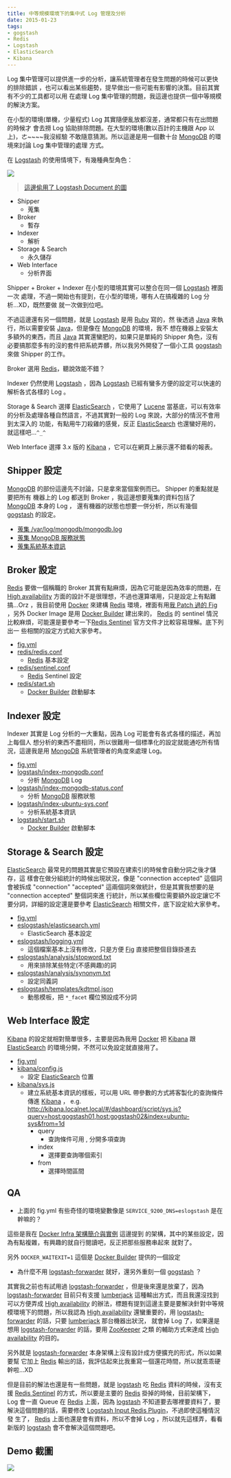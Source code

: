 ```yaml
---
title: 中等規模環境下的集中式 Log 管理及分析
date: 2015-01-23
tags:
- gogstash
- Redis
- Logstash
- ElasticSearch
- Kibana
---
```


[gogstash]: https://github.com/tsaikd/gogstash
[Logstash]: http://logstash.net/
[MongoDB]: http://www.mongodb.org/
[Ruby]: https://www.ruby-lang.org/zh_tw/
[Java]: https://java.com/zh_TW/
[Redis]: http://redis.io/
[ElasticSearch]: http://www.elasticsearch.org/
[Kibana]: http://www.elasticsearch.org/overview/kibana/
[Lucene]: http://lucene.apache.org/
[Docker]: https://www.docker.com/
[Docker Builder]: https://github.com/tsaikd/docker-builder
[Fig]: http://www.fig.sh/
[lumberjack]: https://github.com/elasticsearch/logstash-forwarder/blob/master/PROTOCOL.md
[logstash-forwarder]: https://github.com/elasticsearch/logstash-forwarder
[ZooKeeper]: http://zookeeper.apache.org/
[Logstash Input Redis Plugin]: http://logstash.net/docs/1.4.2/inputs/redis
[Redis Sentinel]: http://redis.io/topics/sentinel
[High availability]: http://en.wikipedia.org/wiki/High_availability

Log 集中管理可以提供進一步的分析，讓系統管理者在發生問題的時候可以更快的排除錯誤
，也可以看出某些趨勢，提早做出一些可能有影響的決策。目前其實有不少的工具都可以用
在處理 Log 集中管理的問題，我這邊也提供一個中等規模的解決方案。

在小型的環境(單機，少量程式) Log 其實隨便亂放都沒差，通常都只有在出問題的時候才
會去撈 Log 協助排除問題。在大型的環境(數以百計的主機跟 App 以上)，ㄜ~~~~我沒經驗
不敢隨意猜測。所以這邊是用一個數十台 [MongoDB][] 的環境來討論 Log 集中管理的處理
方式。

在 [Logstash][] 的使用情境下，有幾種典型角色：

![](getting-started-centralized-overview-diagram.png)

> [這邊偷用了 Logstash Document 的圖](http://logstash.net/docs/1.1.1/tutorials/getting-started-centralized)

* Shipper
	* 蒐集
* Broker
	* 暫存
* Indexer
	* 解析
* Storage & Search
	* 永久儲存
* Web Interface
	* 分析界面

Shipper + Broker + Indexer 在小型的環境其實可以整合在同一個 [Logstash][] 裡面一次
處理，不過一開始也有提到，在小型的環境，哪有人在搞複雜的 Log 分析...XD，既然要做
就一次做到位吧。

不過這邊還有另一個問題，就是 [Logstash][] 是用 [Ruby][] 寫的，然
後透過 [Java][] 來執行，所以需要安裝 [Java][]，但是像在 [MongoDB][] 的環境，我不
想在機器上安裝太多額外的東西，而且 [Java][] 其實還蠻肥的，如果只是單純的 Shipper
角色，沒有必要搞那麼多有的沒的套件把系統弄髒，所以我另外開發了一個小工具 [gogstash][]
來做 Shipper 的工作。

Broker 選用 [Redis][]，聽說效能不錯？

Indexer 仍然使用 [Logstash][] ，因為 [Logstash][] 已經有蠻多方便的設定可以快速的
解析各式各樣的 Log 。

Storage & Search 選擇 [ElasticSearch][] ，它使用了 [Lucene][] 當基底，可以有效率
的分析及處理各種自然語言，不過其實對一般的 Log 來說，大部分的情況不會用到太深入的
功能，有點用牛刀殺雞的感覺，反正 [ElasticSearch][] 也還蠻好用的，就這樣吧...`^_^`

Web Interface 選擇 3.x 版的 [Kibana][] ，它可以在網頁上展示還不錯看的報表。

## Shipper 設定

[MongoDB][] 的部份這邊先不討論，只是拿來當個案例而已。 Shipper 的重點就是要把所有
機器上的 Log 都送到 Broker ，我這邊想要蒐集的資料包括了 [MongoDB][] 本身的 Log ，
還有機器的狀態也想要一併分析，所以有幾個 [gogstash][] 的設定。

* [蒐集 /var/log/mongodb/mongodb.log](gogstash/mongodb.json)
* [蒐集 MongoDB 服務狀態](gogstash/mongodb-status.json)
* [蒐集系統基本資訊](gogstash/ubuntu-sys.json)

## Broker 設定

[Redis][] 要做一個稱職的 Broker 其實有點麻煩，因為它可能是因為效率的問題，在
[High availability][] 方面的設計不是很理想，不過也還算堪用，只是設定上有點難搞...Orz
，我目前使用 [Docker][] 來建構 [Redis][] 環境，裡面有用[我 Patch 過的 Fig](https://github.com/tsaikd/fig)
，另外 Docker Image 是用 [Docker Builder][] 建出來的， [Redis][] 的 sentinel 情況
比較麻煩，可能還是要參考一下[Redis Sentinel][] 官方文件才比較容易理解。底下列出一
些相關的設定方式給大家參考。

* [fig.yml](redis/fig.yml)
* [redis/redis.conf](redis/redis/redis.conf)
	* [Redis][] 基本設定
* [redis/sentinel.conf](redis/redis/sentinel.conf)
	* [Redis][] Sentinel 設定
* [redis/start.sh](redis/redis/start.sh)
	* [Docker Builder][] 啟動腳本

## Indexer 設定

Indexer 其實是 Log 分析的一大重點，因為 Log 可能會有各式各樣的描述，再加上每個人
想分析的東西不盡相同，所以很難用一個標準化的設定就能通吃所有情況，這邊我是用 [MongoDB][]
系統管理者的角度來處理 Log。

* [fig.yml](logstash/fig.yml)
* [logstash/index-mongodb.conf](logstash/logstash/index-mongodb.conf)
	* 分析 [MongoDB][] Log
* [logstash/index-mongodb-status.conf](logstash/logstash/index-mongodb-status.conf)
	* 分析 [MongoDB][] 服務狀態
* [logstash/index-ubuntu-sys.conf](logstash/logstash/index-ubuntu-sys.conf)
	* 分析系統基本資訊
* [logstash/start.sh](logstash/logstash/start.sh)
	* [Docker Builder][] 啟動腳本

## Storage & Search 設定

[ElasticSearch][] 最常見的問題其實是它預設在建索引的時候會自動分詞之後才儲存，這
樣會在做分組統計的時候出現狀況，像是 "connection accepted" 這個詞會被拆成 "connection"
"accepted" 這兩個詞來做統計，但是其實我想要的是 "connection accepted" 整個詞來進
行統計，所以某些欄位需要額外設定讓它不要分詞，詳細的設定還是要參考 [ElasticSearch][]
相關文件，底下設定給大家參考。

* [fig.yml](elasticsearch/fig.yml)
* [eslogstash/elasticsearch.yml](elasticsearch/eslogstash/elasticsearch.yml)
	* ElasticSearch 基本設定
* [eslogstash/logging.yml](elasticsearch/eslogstash/logging.yml)
	* 這個檔案基本上沒有修改，只是方便 [Fig][] 直接把整個目錄掛進去
* [eslogstash/analysis/stopword.txt](elasticsearch/eslogstash/analysis/stopword.txt)
	* 用來排除某些特定(不感興趣)的詞
* [eslogstash/analysis/synonym.txt](elasticsearch/eslogstash/analysis/synonym.txt)
	* 設定同義詞
* [eslogstash/templates/kdtmpl.json](elasticsearch/eslogstash/templates/kdtmpl.json)
	* 動態模板，把 `*_facet` 欄位預設成不分詞

## Web Interface 設定

[Kibana][] 的設定就相對簡單很多，主要是因為我用 [Docker][] 把 [Kibana][] 跟 [ElasticSearch][]
的環境分開，不然可以免設定就直接用了。

* [fig.yml](kibana/fig.yml)
* [kibana/config.js](./kibana/kibana/config.js)
	* 設定 [ElasticSearch][] 位置
* [kibana/sys.js](./kibana/kibana/sys.js)
	* 建立系統基本資訊的樣板，可以用 URL 帶參數的方式將客製化的查詢條件傳進 [Kibana][] ， e.g.
		http://kibana.localnet.local/#/dashboard/script/sys.js?query=host:gogstash01,host:gogstash02&index=ubuntu-sys&from=1d
		* query
			* 查詢條件可用 , 分開多項查詢
		* index
			* 選擇要查詢哪個索引
		* from
			* 選擇時間區間

## QA

* 上面的 fig.yml 有些奇怪的環境變數像是 `SERVICE_9200_DNS=eslogstash` 是在幹嘛的？

這些是我在 [Docker Infra 架構簡介與實例](../../2014/12-25-Docker-infra) 這邊提到
的架構，其中的某些設定，因為有點複雜，有興趣的就自行閱讀吧，反正把那些服務串起來
就對了。

另外 `DOCKER_WAITEXIT=1` 這個是 [Docker Builder][] 提供的一個設定

* 為什麼不用 [logstash-forwarder][] 就好，還另外重刻一個 [gogstash][] ？

其實我之前也有試用過 [logstash-forwarder][] ，但是後來還是放棄了，因為 [logstash-forwarder][]
目前只有支援 [lumberjack][] 這種輸出方式，而且我還沒找到可以方便弄成 [High availability][]
的辦法，標題有提到這邊主要是要解決針對中等規模環境下的問題，所以我認為 [High availability][]
還蠻重要的，用 [logstash-forwarder][] 的話，只要 [lumberjack][] 那台機器出狀況，
就會掉 Log 了，如果還是想用 [logstash-forwarder][] 的話，要用 [ZooKeeper][] 之類
的輔助方式來達成 [High availability][] 的目的。

另外就是 [logstash-forwarder][] 本身架構上沒有設計成方便擴充的形式，所以如果要幫
它加上 [Redis][] 輸出的話，我評估起來比我重寫一個還花時間，所以就乖乖硬幹啦...XD

但是目前的解法也還是有一些問題，就是 [logstash][] 吃 [Redis][] 資料的時候，沒有支
援 [Redis Sentinel][] 的方式，所以要是主要的 [Redis][] 掛掉的時候，目前架構下，
Log 會一直 Queue 在 [Redis][] 上面，因為 [logstash][] 不知道要去哪裡要資料了，要
解決這個問題的話，需要修改 [Logstash Input Redis Plugin][]，不過即使這種情況發
生了， [Redis][] 上面也還是會有資料，所以不會掉 Log ，所以就先這樣弄，看看新版的
[logstash][] 會不會解決這個問題吧。

## Demo 截圖

![](kibana-demo.png)


